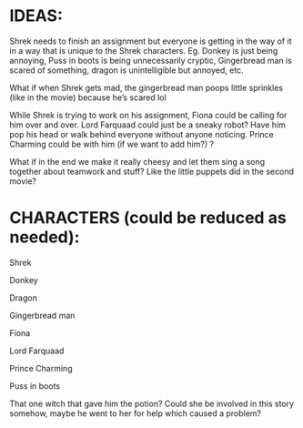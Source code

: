 # IDEAS:
Shrek needs to finish an assignment but everyone is getting in the way of it in a way that is unique to the Shrek characters. Eg. Donkey is just being annoying, Puss in boots is being unnecessarily cryptic, Gingerbread man is scared of something, dragon is unintelligible but annoyed, etc.

What if when Shrek gets mad, the gingerbread man poops little sprinkles (like in the movie) because he’s scared lol
	
While Shrek is trying to work on his assignment, Fiona could be calling for him over and over. Lord Farquaad could just be a sneaky robot? Have him pop his head or walk behind everyone without anyone noticing. Prince Charming could be with him (if we want to add him?) ? 

What if in the end we make it really cheesy and let them sing a song together about teamwork and stuff? Like the little puppets did in the second movie? 



# CHARACTERS (could be reduced as needed):
Shrek 

Donkey 

Dragon 

Gingerbread man

Fiona

Lord Farquaad

Prince Charming

Puss in boots 

That one witch that gave him the potion? Could she be involved in this story somehow, maybe he went to her for help which caused a problem? 
